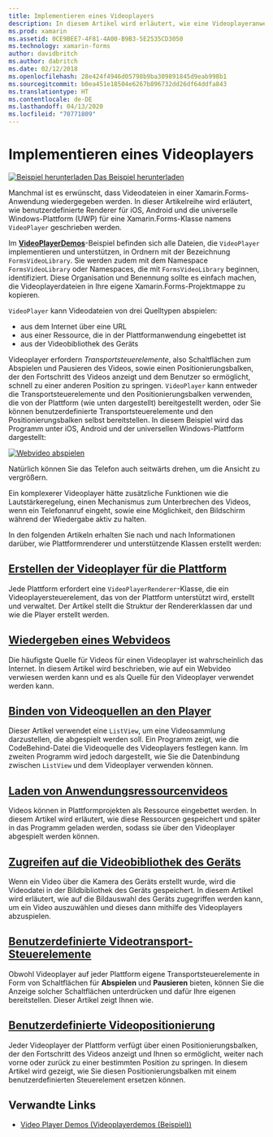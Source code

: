 ```yaml
---
title: Implementieren eines Videoplayers
description: In diesem Artikel wird erläutert, wie eine Videoplayeranwendung mithilfe von Xamarin.Forms implementiert wird.
ms.prod: xamarin
ms.assetid: 0CE9BEE7-4F81-4A00-B9B3-5E2535CD3050
ms.technology: xamarin-forms
author: davidbritch
ms.author: dabritch
ms.date: 02/12/2018
ms.openlocfilehash: 28e424f4946d05798b9ba309891845d9eab998b1
ms.sourcegitcommit: b0ea451e18504e6267b896732dd26df64ddfa843
ms.translationtype: HT
ms.contentlocale: de-DE
ms.lasthandoff: 04/13/2020
ms.locfileid: "70771809"
---
```

# <a name="implementing-a-video-player"></a>Implementieren eines Videoplayers

[![Beispiel herunterladen](~/media/shared/download.png) Das Beispiel herunterladen](https://docs.microsoft.com/samples/xamarin/xamarin-forms-samples/customrenderers-videoplayerdemos)

Manchmal ist es erwünscht, dass Videodateien in einer Xamarin.Forms-Anwendung wiedergegeben werden. In dieser Artikelreihe wird erläutert, wie benutzerdefinierte Renderer für iOS, Android und die universelle Windows-Plattform (UWP) für eine Xamarin.Forms-Klasse namens `VideoPlayer` geschrieben werden.

Im [**VideoPlayerDemos**](https://docs.microsoft.com/samples/xamarin/xamarin-forms-samples/customrenderers-videoplayerdemos)-Beispiel befinden sich alle Dateien, die `VideoPlayer` implementieren und unterstützen, in Ordnern mit der Bezeichnung `FormsVideoLibrary`. Sie werden zudem mit dem Namespace `FormsVideoLibrary` oder Namespaces, die mit `FormsVideoLibrary` beginnen, identifiziert. Diese Organisation und Benennung sollte es einfach machen, die Videoplayerdateien in Ihre eigene Xamarin.Forms-Projektmappe zu kopieren.

`VideoPlayer` kann Videodateien von drei Quelltypen abspielen:

- aus dem Internet über eine URL
- aus einer Ressource, die in der Plattformanwendung eingebettet ist
- aus der Videobibliothek des Geräts

Videoplayer erfordern *Transportsteuerelemente*, also Schaltflächen zum Abspielen und Pausieren des Videos, sowie einen Positionierungsbalken, der den Fortschritt des Videos anzeigt und dem Benutzer so ermöglicht, schnell zu einer anderen Position zu springen. `VideoPlayer` kann entweder die Transportsteuerelemente und den Positionierungsbalken verwenden, die von der Plattform (wie unten dargestellt) bereitgestellt werden, oder Sie können benutzerdefinierte Transportsteuerelemente und den Positionierungsbalken selbst bereitstellen. In diesem Beispiel wird das Programm unter iOS, Android und der universellen Windows-Plattform dargestellt:

[![Webvideo abspielen](web-videos-images/playwebvideo-small.png "Webvideo abspielen")](web-videos-images/playwebvideo-large.png#lightbox "Webvideo abspielen")

Natürlich können Sie das Telefon auch seitwärts drehen, um die Ansicht zu vergrößern.

Ein komplexerer Videoplayer hätte zusätzliche Funktionen wie die Lautstärkeregelung, einen Mechanismus zum Unterbrechen des Videos, wenn ein Telefonanruf eingeht, sowie eine Möglichkeit, den Bildschirm während der Wiedergabe aktiv zu halten.

In den folgenden Artikeln erhalten Sie nach und nach Informationen darüber, wie Plattformrenderer und unterstützende Klassen erstellt werden:

## <a name="creating-the-platform-video-players"></a>[Erstellen der Videoplayer für die Plattform](player-creation.md)

Jede Plattform erfordert eine `VideoPlayerRenderer`-Klasse, die ein Videoplayersteuerelement, das von der Plattform unterstützt wird, erstellt und verwaltet. Der Artikel stellt die Struktur der Rendererklassen dar und wie die Player erstellt werden.

## <a name="playing-a-web-video"></a>[Wiedergeben eines Webvideos](web-videos.md)

Die häufigste Quelle für Videos für einen Videoplayer ist wahrscheinlich das Internet. In diesem Artikel wird beschrieben, wie auf ein Webvideo verwiesen werden kann und es als Quelle für den Videoplayer verwendet werden kann.

## <a name="binding-video-sources-to-the-player"></a>[Binden von Videoquellen an den Player](source-bindings.md)

Dieser Artikel verwendet eine `ListView`, um eine Videosammlung darzustellen, die abgespielt werden soll. Ein Programm zeigt, wie die CodeBehind-Datei die Videoquelle des Videoplayers festlegen kann. Im zweiten Programm wird jedoch dargestellt, wie Sie die Datenbindung zwischen `ListView` und dem Videoplayer verwenden können.

## <a name="loading-application-resource-videos"></a>[Laden von Anwendungsressourcenvideos](loading-resources.md)

Videos können in Plattformprojekten als Ressource eingebettet werden. In diesem Artikel wird erläutert, wie diese Ressourcen gespeichert und später in das Programm geladen werden, sodass sie über den Videoplayer abgespielt werden können.

## <a name="accessing-the-devices-video-library"></a>[Zugreifen auf die Videobibliothek des Geräts](accessing-library.md)

Wenn ein Video über die Kamera des Geräts erstellt wurde, wird die Videodatei in der Bildbibliothek des Geräts gespeichert. In diesem Artikel wird erläutert, wie auf die Bildauswahl des Geräts zugegriffen werden kann, um ein Video auszuwählen und dieses dann mithilfe des Videoplayers abzuspielen.

## <a name="custom-video-transport-controls"></a>[Benutzerdefinierte Videotransport-Steuerelemente](custom-transport.md)

Obwohl Videoplayer auf jeder Plattform eigene Transportsteuerelemente in Form von Schaltflächen für **Abspielen** und **Pausieren** bieten, können Sie die Anzeige solcher Schaltflächen unterdrücken und dafür Ihre eigenen bereitstellen. Dieser Artikel zeigt Ihnen wie.

## <a name="custom-video-positioning"></a>[Benutzerdefinierte Videopositionierung](custom-positioning.md)

Jeder Videoplayer der Plattform verfügt über einen Positionierungsbalken, der den Fortschritt des Videos anzeigt und Ihnen so ermöglicht, weiter nach vorne oder zurück zu einer bestimmten Position zu springen. In diesem Artikel wird gezeigt, wie Sie diesen Positionierungsbalken mit einem benutzerdefinierten Steuerelement ersetzen können.

## <a name="related-links"></a>Verwandte Links

- [Video Player Demos (Videoplayerdemos (Beispiel))](https://docs.microsoft.com/samples/xamarin/xamarin-forms-samples/customrenderers-videoplayerdemos)
